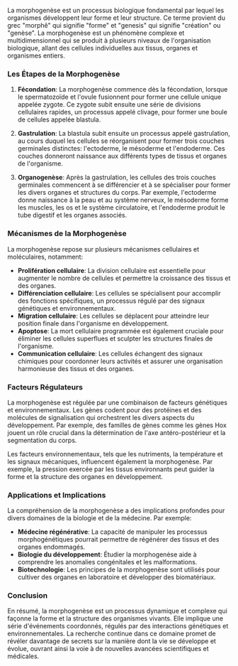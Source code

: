 La morphogenèse est un processus biologique fondamental par lequel les organismes développent leur forme et leur structure. Ce terme provient du grec "morphê" qui signifie "forme" et "genesis" qui signifie "création" ou "genèse". La morphogenèse est un phénomène complexe et multidimensionnel qui se produit à plusieurs niveaux de l'organisation biologique, allant des cellules individuelles aux tissus, organes et organismes entiers.

### Les Étapes de la Morphogenèse

1. **Fécondation**: La morphogenèse commence dès la fécondation, lorsque le spermatozoïde et l'ovule fusionnent pour former une cellule unique appelée zygote. Ce zygote subit ensuite une série de divisions cellulaires rapides, un processus appelé clivage, pour former une boule de cellules appelée blastula.

2. **Gastrulation**: La blastula subit ensuite un processus appelé gastrulation, au cours duquel les cellules se réorganisent pour former trois couches germinales distinctes: l'ectoderme, le mésoderme et l'endoderme. Ces couches donneront naissance aux différents types de tissus et organes de l'organisme.

3. **Organogenèse**: Après la gastrulation, les cellules des trois couches germinales commencent à se différencier et à se spécialiser pour former les divers organes et structures du corps. Par exemple, l'ectoderme donne naissance à la peau et au système nerveux, le mésoderme forme les muscles, les os et le système circulatoire, et l'endoderme produit le tube digestif et les organes associés.

### Mécanismes de la Morphogenèse

La morphogenèse repose sur plusieurs mécanismes cellulaires et moléculaires, notamment:

- **Prolifération cellulaire**: La division cellulaire est essentielle pour augmenter le nombre de cellules et permettre la croissance des tissus et des organes.
- **Différenciation cellulaire**: Les cellules se spécialisent pour accomplir des fonctions spécifiques, un processus régulé par des signaux génétiques et environnementaux.
- **Migration cellulaire**: Les cellules se déplacent pour atteindre leur position finale dans l'organisme en développement.
- **Apoptose**: La mort cellulaire programmée est également cruciale pour éliminer les cellules superflues et sculpter les structures finales de l'organisme.
- **Communication cellulaire**: Les cellules échangent des signaux chimiques pour coordonner leurs activités et assurer une organisation harmonieuse des tissus et des organes.

### Facteurs Régulateurs

La morphogenèse est régulée par une combinaison de facteurs génétiques et environnementaux. Les gènes codent pour des protéines et des molécules de signalisation qui orchestrent les divers aspects du développement. Par exemple, des familles de gènes comme les gènes Hox jouent un rôle crucial dans la détermination de l'axe antéro-postérieur et la segmentation du corps.

Les facteurs environnementaux, tels que les nutriments, la température et les signaux mécaniques, influencent également la morphogenèse. Par exemple, la pression exercée par les tissus environnants peut guider la forme et la structure des organes en développement.

### Applications et Implications

La compréhension de la morphogenèse a des implications profondes pour divers domaines de la biologie et de la médecine. Par exemple:

- **Médecine régénérative**: La capacité de manipuler les processus morphogénétiques pourrait permettre de régénérer des tissus et des organes endommagés.
- **Biologie du développement**: Étudier la morphogenèse aide à comprendre les anomalies congénitales et les malformations.
- **Biotechnologie**: Les principes de la morphogenèse sont utilisés pour cultiver des organes en laboratoire et développer des biomatériaux.

### Conclusion

En résumé, la morphogenèse est un processus dynamique et complexe qui façonne la forme et la structure des organismes vivants. Elle implique une série d'événements coordonnés, régulés par des interactions génétiques et environnementales. La recherche continue dans ce domaine promet de révéler davantage de secrets sur la manière dont la vie se développe et évolue, ouvrant ainsi la voie à de nouvelles avancées scientifiques et médicales.